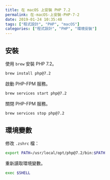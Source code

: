 ```yaml
---
title: 在 macOS 上安裝 PHP 7.2
permalink: 在-macOS-上安裝-PHP-7-2
date: 2019-01-24 10:35:48
tags: ["程式設計", "PHP", "macOS"]
categories: ["程式設計", "PHP", "環境安裝"]
---
```


## 安裝

使用 `brew` 安裝 PHP 7.2。

```BASH
brew install php@7.2
```

啟動 PHP-FPM 服務。

```BASH
brew services start php@7.2
```

關閉 PHP-FPM 服務。

```BASH
brew services stop php@7.2
```

## 環境變數

修改 `.zshrc` 檔：

```BASH
export PATH=/usr/local/opt/php@7.2/bin:$PATH
```

重新讀取環境變數。

```BASH
exec $SHELL
```
